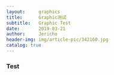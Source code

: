 ```yaml
---
layout:     graphics
title:      Graphic测试
subtitle:   Graphic Test
date:       2019-03-21
author:     Jericho
header-img: img/article-pic/342160.jpg
catalog: true
---
```


### Test